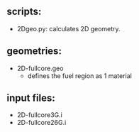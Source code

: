 scripts:
--------
* 2Dgeo.py: calculates 2D geometry.

geometries:
-----------
* 2D-fullcore.geo
  - defines the fuel region as 1 material

input files:
------------
* 2D-fullcore3G.i
* 2D-fullcore26G.i
